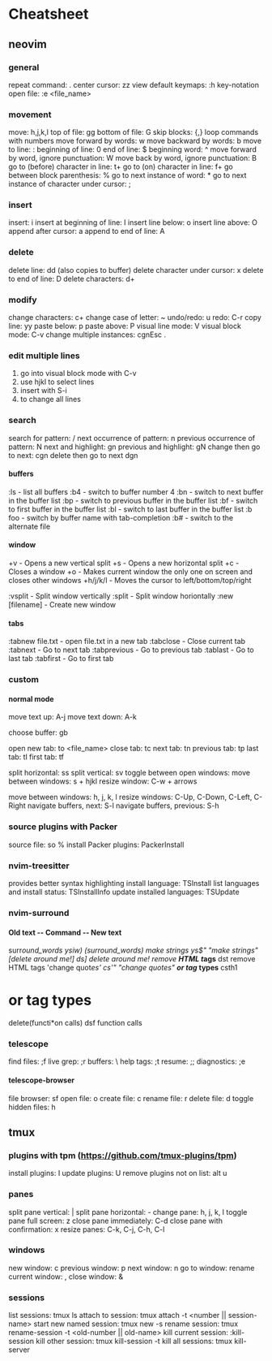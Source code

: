 # Cheatsheet

## neovim

### general

repeat command: .
center cursor: zz
view default keymaps: :h key-notation
open file: :e <file_name>

### movement

move: h,j,k,l
top of file: gg
bottom of file: G
skip blocks: {,}
loop commands with numbers
move forward by words: w
move backward by words: b
move to line: :<num>
beginning of line: 0
end of line: $
beginning word: ^
move forward by word, ignore punctuation: W
move back by word, ignore punctuation: B
go to (before) character in line: t+<char>
go to (on) character in line: f+<char>
go between block parenthesis: %
go to next instance of word: \*
go to next instance of character under cursor: ;

### insert

insert: i
insert at beginning of line: I
insert line below: o
insert line above: O
append after cursor: a
append to end of line: A

### delete

delete line: dd (also copies to buffer)
delete character under cursor: x
delete to end of line: D
delete characters: d+<command>

### modify

change characters: c+<command>
change case of letter: ~
undo/redo: u
redo: C-r
copy line: yy
paste below: p
paste above: P
visual line mode: V
visual block mode: C-v
change multiple instances: cgn<foo>Esc .

### edit multiple lines

1. go into visual block mode with C-v
2. use hjkl to select lines
3. insert with S-i
4. <esc> to change all lines

### search

search for pattern: /<pattern><Esc>
next occurrence of pattern: n
previous occurrence of pattern: N
next and highlight: gn
previous and highlight: gN
change then go to next: cgn<Esc>
delete then go to next dgn<Esc>

#### buffers

:ls         - list all buffers
:b4         - switch to buffer number 4
:bn         - switch to next buffer in the buffer list
:bp         - switch to previous buffer in the buffer list
:bf         - switch to first buffer in the buffer list
:bl         - switch to last buffer in the buffer list
:b foo<Tab> - switch by buffer name with tab-completion
:b#         - switch to the alternate file

#### window

<Ctrl-W>+v       - Opens a new vertical split
<Ctrl-W>+s       - Opens a new horizontal split
<Ctrl-W>+c       - Closes a window
<Ctrl-W>+o       - Makes current window the only one on screen and closes other windows
<Ctrl-W>+h/j/k/l - Moves the cursor to left/bottom/top/right

:vsplit <filename>     - Split window vertically
:split <filename>      - Split window horiontally
:new [filename]        - Create new window

#### tabs

:tabnew file.txt - open file.txt in a new tab
:tabclose        - Close current tab
:tabnext         - Go to next tab
:tabprevious     - Go to previous tab
:tablast         - Go to last tab
:tabfirst        - Go to first tab

### custom

#### normal mode

move text up: A-j
move text down: A-k

choose buffer: gb

open new tab: to <file_name>
close tab: tc
next tab: tn
previous tab: tp
last tab: tl
first tab: tf

split horizontal: ss
split vertical: sv
toggle between open windows: <space>
move between windows: s + hjkl
resize window: C-w + arrows

move between windows: <leader>h, <leader>j, <leader>k, <leader>l
resize windows: C-Up, C-Down, C-Left, C-Right
navigate buffers, next: S-l
navigate buffers, previous: S-h

### source plugins with Packer 

source file: so %
install Packer plugins: PackerInstall

### nvim-treesitter

provides better syntax highlighting
install language: TSInstall <language>
list languages and install status: TSInstallInfo
update installed languages: TSUpdate

### nvim-surround

#### Old text -- Command -- New text
surr*ound_words ysiw) (surround_words)
*make strings ys$" "make strings"
[delete ar*ound me!] ds] delete around me!
remove <b>HTML t*ags</b> dst remove HTML tags
'change quot*es' cs'" "change quotes"
<b>or tag* types</b> csth1<CR> <h1>or tag types</h1>
delete(functi*on calls) dsf function calls

### telescope

find files: ;f
live grep: ;r
buffers: \\
help tags: ;t
resume: ;;
diagnostics: ;e

#### telescope-browser

file browser: sf
open file: o
create file: c
rename file: r
delete file: d
toggle hidden files: h

## tmux

### plugins with tpm (https://github.com/tmux-plugins/tpm)

install plugins: <prefix> I
update plugins: <prefix> U
remove plugins not on list: <prefix> alt u

### panes

split pane vertical: <prefix> |
split pane horizontal: <prefix> -
change pane: <prefix> h, <prefix> j, <prefix> k, <prefix> l
toggle pane full screen: <prefix> z
close pane immediately: C-d
close pane with confirmation: <prefix> x
resize panes: <prefix> C-k, C-j, C-h, C-l 

### windows

new window: <prefix> c
previous window: <prefix> p
next window: <prefix> n
go to window: <prefix> <number>
rename current window: <prefix> ,
close window: <prefix> &

### sessions

list sessions: tmux ls
attach to session: tmux attach -t <number || session-name>
start new named session: tmux new -s <session-name>
rename session: tmux rename-session -t <old-number || old-name> <new-name>
kill current session: <prefix> :kill-session
kill other session: tmux kill-session -t <other-session>
kill all sessions: tmux kill-server
